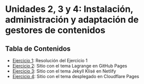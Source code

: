 # Unidades 2, 3 y 4: Instalación, administración y adaptación de gestores de contenidos

## Tabla de Contenidos
- [Ejercicio 1](ejercicio1.md): Resolución del Ejercicio 1
- [Ejercicio 2](https://edgar5422.github.io/Lagrange/): Sitio con el tema Lagrange en GitHub Pages
- [Ejercicio 3](https://jekyll-klise-edgar.netlify.app/): Sitio con el tema Jekyll Klisé en Netlify
- [Ejercicio 4](https://dash.cloudflare.com/fc37e579fecd15e3e0a61e13a2e93549/pages/view/jekyll-theme-chirpy): Sitio con el tema desplegado en Cloudflare Pages
